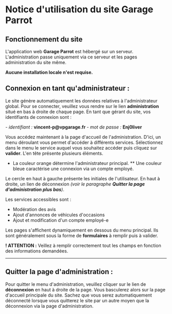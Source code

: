 # Notice d'utilisation du site Garage Parrot

## Fonctionnement du site

L'application web __Garage Parrot__ est hébergé sur un serveur. L'administration passe uniquement via ce serveur et les pages administration du site même.

__Aucune installation locale n'est requise.__ 

## Connexion en tant qu'administrateur :

Le site génère automatiquement les données relatives à l'administrateur global.
Pour se connecter, veuillez vous rendre sur le lien **administration** situé en bas à droite de chaque page.
En tant que gérant du site, vos identifiants de connexion sont :
 
*- identifiant :* __vincent-p@vpgarage.fr__
*- mot de passe :* **Enj0liver**

Vous accédez maintenant à la page d'accueil de l'administration. D'ici, un menu déroulant vous permet d'accéder à différents services.
Sélectionnez dans le menu le service auquel vous souhaitez accéder puis cliquez sur **valider**.
L'en tête présente plusieurs éléments. 

* La couleur orange détermine l'administrateur principal.
** Une couleur bleue caractérise une connexion via un compte employé.

Le cercle en haut à gauche présente les initiales de l'utilisateur.
En haut à droite, un lien de déconnexion *(voir le paragraphe **Quitter la page d'administration plus bas**)*.

Les services accessibles sont :
* Modération des avis
* Ajout d'annonces de véhicules d'occasions
* Ajout et modification d'un compte employé-e

Les pages s'affichent dynamiquement en dessous du menu principal. Ils sont généralement sous la forme de **formulaires** à remplir puis à valider.

**! ATTENTION :** Veillez à remplir correctement tout les champs en fonction des informations demandées.

---

## Quitter la page d'administration :

Pour quitter le menu d'administration, veuillez cliquer sur le lien de **déconnexion** en haut à droite de la page.
Vous basculerez alors sur la page d'accueil principale du site.
Sachez que vous serez automatiquement déconnecté lorsque vous quitterez le site par un autre moyen que la déconnexion via la page d'administration.


